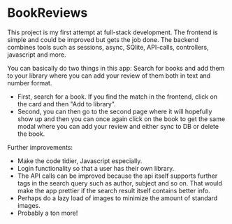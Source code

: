 # BookReviews
This project is my first attempt at full-stack development. The frontend is simple and could be improved but gets the job done. The backend combines tools such as sessions, async, SQlite, API-calls, controllers, javascript and more.

You can basically do two things in this app: 
Search for books and add them to your library where you can add your review of them both in text and number format. 
* First, search for a book. If you find the match in the frontend, click on the card and then "Add to library". 
* Second, you can then go to the second page where it will hopefully show up and then you can once again click on the book to get the same modal where you can add your review and either sync to DB or delete the book.

Further improvements: 
* Make the code tidier, Javascript especially. 
* Login functionality so that a user has their own library.
* The API calls can be improved because the api itself supports further tags in the search query such as author, subject and so on. That would make the app prettier if the search result itself contains better info.
* Perhaps do a lazy load of images to minimize the amount of standard images.
* Probably a ton more!

